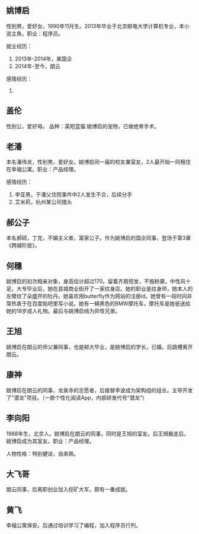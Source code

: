 ## 姚博启

性别男，爱好女。1990年11月生。2013年毕业于北京邮电大学计算机专业，本小说主角，职业：程序员。

就业经历：

1. 2013年-2014年，某国企
2. 2014年-至今，朗云

感情经历：

1. 
## 盖伦

性别公，爱好母。
品种：英短蓝猫
姚博启的宠物，已做绝育手术。

## 老潘

本名潘伟龙，性别男，爱好女。姚博启同一届的校友兼室友，2人最开始一同租住在幸福公寓。职业：产品经理。

感情经历：

1. 李亚男，于潘父住院事件中2人发生不合，后续分手
2. 艾米莉，杭州某公司猎头

## 郝公子

本名郝硕，丁克，不婚主义者，富家公子。作为姚博启的国企同事，登场于第3章《跨越阶层》。

## 何穗

姚博启的初次相亲对象，身高估计超过170。留着齐肩短发，不施粉黛。中性风十足。大专毕业后，她在县城商业街开了一家纹身店。她的职业是纹身师，她本人的左臂纹了朵盛开的牡丹。她喜欢用butterfly作为网站的注册id。她曾有一段时间非常热衷于在百度贴吧里写小说。她有一辆黑色的BMW摩托车，摩托车是她爸送给她的18岁成人礼物。最后与姚博启结为异性兄弟。

## 王旭

姚博启在朗云的师父兼同事，也是邮大毕业，是姚博启的学长，已婚。后跳槽离开朗云。

## 康神

姚博启在朗云的同事，龙泉寺的志愿者，后接替李波成为架构组的组长。主导开发了"潜龙"项目。（一款个性化阅读App，内部研发代号“潜龙”）

## 李向阳

1988年生，北京人。姚博启在朗云的同事，同时是王旭的室友。后王旭搬走后，姚博启成为其室友。职业：产品经理。

人物性格：特别健谈，自来熟。

## 大飞哥

朗云同事，后离职创业加入挖矿大军，颇有一番成就。

## 黄飞

幸福公寓保安。后通过培训学习了编程，加入程序员行列。







